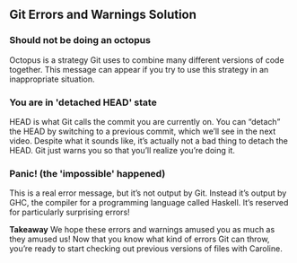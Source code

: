 ## Git Errors and Warnings Solution
### Should not be doing an octopus
Octopus is a strategy Git uses to combine many different versions of code together. This message can appear if you try to use this strategy in an inappropriate situation.

### You are in 'detached HEAD' state
HEAD is what Git calls the commit you are currently on. You can “detach” the HEAD by switching to a previous commit, which we’ll see in the next video. Despite what it sounds like, it’s actually not a bad thing to detach the HEAD. Git just warns you so that you’ll realize you’re doing it.

### Panic! (the 'impossible' happened)
This is a real error message, but it’s not output by Git. Instead it’s output by GHC, the compiler for a programming language called Haskell. It’s reserved for particularly surprising errors!

**Takeaway** We hope these errors and warnings amused you as much as they amused us! Now that you know what kind of errors Git can throw, you’re ready to start checking out previous versions of files with Caroline.